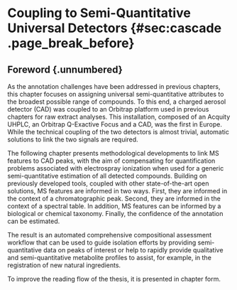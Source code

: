 # Coupling to Semi-Quantitative Universal Detectors {#sec:cascade .page_break_before}

## Foreword {.unnumbered}

As the annotation challenges have been addressed in previous chapters, this chapter focuses on assigning universal semi-quantitative attributes to the broadest possible range of compounds.
To this end, a charged aerosol detector (CAD) was coupled to an Orbitrap platform used in previous chapters for raw extract analyses.
This installation, composed of an Acquity UHPLC, an Orbitrap Q-Exactive Focus and a CAD, was the first in Europe.
While the technical coupling of the two detectors is almost trivial, automatic solutions to link the two signals are required.

The following chapter presents methodological developments to link MS features to CAD peaks, with the aim of compensating for quantification problems associated with electrospray ionization when used for a generic semi-quantitative estimation of all detected compounds.
Building on previously developed tools, coupled with other state-of-the-art open solutions, 
MS features are informed in two ways.
First, they are informed in the context of a chromatographic peak.
Second, they are informed in the context of a spectral table.
In addition, MS features can be informed by a biological or chemical taxonomy.
Finally, the confidence of the annotation can be estimated.

The result is an automated comprehensive compositional assessment workflow that can be used to guide isolation efforts by providing semi-quantitative data on peaks of interest or help to rapidly provide qualitative and semi-quantitative metabolite profiles to assist, for example, in the registration of new natural ingredients.

To improve the reading flow of the thesis, it is presented in chapter form.

<!-- \newpage -->
